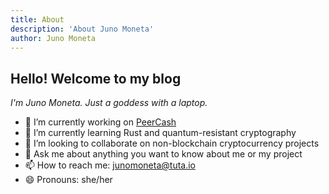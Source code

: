 ```yaml
---
title: About
description: 'About Juno Moneta'
author: Juno Moneta
---
```


## Hello! Welcome to my blog

_I'm Juno Moneta. Just a goddess with a laptop._

- 🔭 I’m currently working on [PeerCash](https://peercash.org)
- 🌱 I’m currently learning Rust and quantum-resistant cryptography
- 👯 I’m looking to collaborate on non-blockchain cryptocurrency projects
- 💬 Ask me about anything you want to know about me or my project
- 📫 How to reach me: junomoneta@tuta.io
- 😄 Pronouns: she/her
